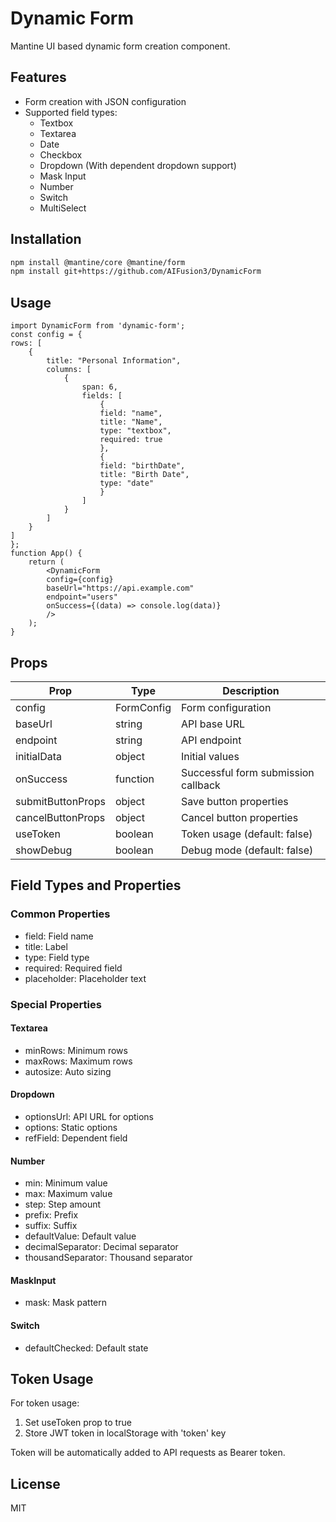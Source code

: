 # Dynamic Form

Mantine UI based dynamic form creation component.

## Features

- Form creation with JSON configuration
- Supported field types:
  - Textbox
  - Textarea
  - Date 
  - Checkbox
  - Dropdown (With dependent dropdown support)
  - Mask Input
  - Number
  - Switch
  - MultiSelect

## Installation

```bash
npm install @mantine/core @mantine/form
npm install git+https://github.com/AIFusion3/DynamicForm
```

## Usage

```tsx
import DynamicForm from 'dynamic-form';
const config = {
rows: [
    {
        title: "Personal Information",
        columns: [
            {
                span: 6,
                fields: [
                    {
                    field: "name", 
                    title: "Name",
                    type: "textbox",
                    required: true
                    },
                    {
                    field: "birthDate",
                    title: "Birth Date",
                    type: "date"
                    }
                ]
            }
        ]
    }
]
};
function App() {
    return (
        <DynamicForm
        config={config}
        baseUrl="https://api.example.com"
        endpoint="users"
        onSuccess={(data) => console.log(data)}
        />
    );
}
```

## Props

| Prop | Type | Description |
|------|-----|-------------|
| config | FormConfig | Form configuration |
| baseUrl | string | API base URL |
| endpoint | string | API endpoint |
| initialData | object | Initial values |
| onSuccess | function | Successful form submission callback |
| submitButtonProps | object | Save button properties |
| cancelButtonProps | object | Cancel button properties |
| useToken | boolean | Token usage (default: false) |
| showDebug | boolean | Debug mode (default: false) |

## Field Types and Properties

### Common Properties
- field: Field name
- title: Label
- type: Field type
- required: Required field
- placeholder: Placeholder text

### Special Properties

#### Textarea
- minRows: Minimum rows
- maxRows: Maximum rows
- autosize: Auto sizing

#### Dropdown
- optionsUrl: API URL for options
- options: Static options
- refField: Dependent field

#### Number
- min: Minimum value
- max: Maximum value
- step: Step amount
- prefix: Prefix
- suffix: Suffix
- defaultValue: Default value
- decimalSeparator: Decimal separator
- thousandSeparator: Thousand separator

#### MaskInput
- mask: Mask pattern

#### Switch
- defaultChecked: Default state

## Token Usage

For token usage:
1. Set useToken prop to true
2. Store JWT token in localStorage with 'token' key

Token will be automatically added to API requests as Bearer token.

## License

MIT

